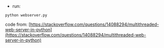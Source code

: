 - run:
```shell
python webserver.py
```

code from: [https://stackoverflow.com/questions/14088294/multithreaded-web-server-in-python](https://stackoverflow.com/questions/14088294/multithreaded-web-server-in-python)